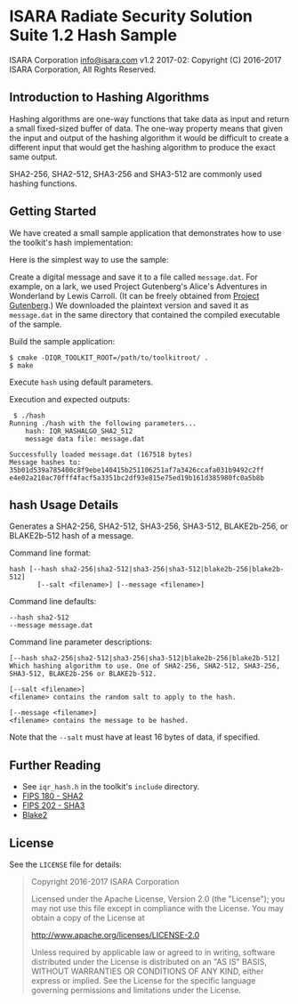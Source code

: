 # ISARA Radiate Security Solution Suite 1.2 Hash Sample
ISARA Corporation <info@isara.com>
v1.2 2017-02: Copyright (C) 2016-2017 ISARA Corporation, All Rights Reserved.

## Introduction to Hashing Algorithms

Hashing algorithms are one-way functions that take data as input and return
a small fixed-sized buffer of data.  The one-way property means that given the
input and output of the hashing algorithm it would be difficult to create a
different input that would get the hashing algorithm to produce the exact same
output.

SHA2-256, SHA2-512, SHA3-256 and SHA3-512 are commonly used hashing functions.

## Getting Started

We have created a small sample application that demonstrates how to use the
toolkit's hash implementation:

Here is the simplest way to use the sample:

Create a digital message and save it to a file called `message.dat`. For
example, on a lark, we used Project Gutenberg's Alice's Adventures in
Wonderland by Lewis Carroll. (It can be freely obtained from
[Project Gutenberg](http://www.gutenberg.org/ebooks/11.txt.utf-8).)
We downloaded the plaintext version and saved it as `message.dat` in the same
directory that contained the compiled executable of the sample.

Build the sample application:

```
$ cmake -DIQR_TOOLKIT_ROOT=/path/to/toolkitroot/ .
$ make
```

Execute `hash` using default parameters.

Execution and expected outputs:

```
 $ ./hash
Running ./hash with the following parameters...
    hash: IQR_HASHALGO_SHA2_512
    message data file: message.dat

Successfully loaded message.dat (167518 bytes)
Message hashes to:
35b01d539a785400c8f9ebe140415b251106251af7a3426ccafa031b9492c2ff
e4e02a210ac70fff4facf5a3351bc2df93e815e75ed19b161d385980fc0a5b8b
```

## hash Usage Details

Generates a SHA2-256, SHA2-512, SHA3-256, SHA3-512, BLAKE2b-256, or BLAKE2b-512
hash of a message.

Command line format:

```
hash [--hash sha2-256|sha2-512|sha3-256|sha3-512|blake2b-256|blake2b-512]
       [--salt <filename>] [--message <filename>]
```

Command line defaults:

```
--hash sha2-512
--message message.dat
```

Command line parameter descriptions:

```
[--hash sha2-256|sha2-512|sha3-256|sha3-512|blake2b-256|blake2b-512]
Which hashing algorithm to use. One of SHA2-256, SHA2-512, SHA3-256,
SHA3-512, BLAKE2b-256 or BLAKE2b-512.

[--salt <filename>]
<filename> contains the random salt to apply to the hash.

[--message <filename>]
<filename> contains the message to be hashed.
```

Note that the `--salt` must have at least 16 bytes of data, if specified.

## Further Reading

* See `iqr_hash.h` in the toolkit's `include` directory.
* [FIPS 180 - SHA2](http://nvlpubs.nist.gov/nistpubs/FIPS/NIST.FIPS.180-4.pdf)
* [FIPS 202 - SHA3](http://nvlpubs.nist.gov/nistpubs/FIPS/NIST.FIPS.202.pdf)
* [Blake2](https://blake2.net/blake2.pdf)

## License

See the `LICENSE` file for details:

> Copyright 2016-2017 ISARA Corporation
> 
> Licensed under the Apache License, Version 2.0 (the "License");
> you may not use this file except in compliance with the License.
> You may obtain a copy of the License at
> 
> http://www.apache.org/licenses/LICENSE-2.0
> 
> Unless required by applicable law or agreed to in writing, software
> distributed under the License is distributed on an "AS IS" BASIS,
> WITHOUT WARRANTIES OR CONDITIONS OF ANY KIND, either express or implied.
> See the License for the specific language governing permissions and
> limitations under the License.
